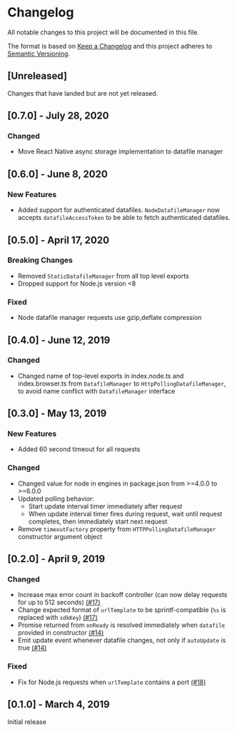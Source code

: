 # Changelog
All notable changes to this project will be documented in this file.

The format is based on [Keep a Changelog](http://keepachangelog.com/en/1.0.0/)
and this project adheres to [Semantic Versioning](http://semver.org/spec/v2.0.0.html).

## [Unreleased]
Changes that have landed but are not yet released.

## [0.7.0] - July 28, 2020

### Changed

- Move React Native async storage implementation to datafile manager

## [0.6.0] - June 8, 2020

### New Features
- Added support for authenticated datafiles. `NodeDatafileManager` now accepts `datafileAccessToken` to be able to fetch authenticated datafiles.

## [0.5.0] - April 17, 2020

### Breaking Changes
- Removed `StaticDatafileManager` from all top level exports
- Dropped support for Node.js version <8

### Fixed

- Node datafile manager requests use gzip,deflate compression

## [0.4.0] - June 12, 2019

### Changed
- Changed name of top-level exports in index.node.ts and index.browser.ts from `DatafileManager` to `HttpPollingDatafileManager`, to avoid name conflict with `DatafileManager` interface

## [0.3.0] - May 13, 2019

### New Features
- Added 60 second timeout for all requests

### Changed
- Changed value for node in engines in package.json from >=4.0.0 to >=6.0.0
- Updated polling behavior:
  - Start update interval timer immediately after request
  - When update interval timer fires during request, wait until request completes, then immediately start next request
- Remove `timeoutFactory` property from `HTTPPollingDatafileManager` constructor argument object

## [0.2.0] - April 9, 2019

### Changed
- Increase max error count in backoff controller (can now delay requests for up to 512 seconds) [(#17)](https://github.com/optimizely/javascript-sdk-dev/pull/17)
- Change expected format of `urlTemplate` to be sprintf-compatible (`%s` is replaced with `sdkKey`) [(#17)](https://github.com/optimizely/javascript-sdk-dev/pull/17)
- Promise returned from `onReady` is resolved immediately when `datafile` provided in constructor [(#14)](https://github.com/optimizely/javascript-sdk-dev/pull/14)
- Emit update event whenever datafile changes, not only if `autoUpdate` is true [(#14)](https://github.com/optimizely/javascript-sdk-dev/pull/14)

### Fixed

- Fix for Node.js requests when `urlTemplate` contains a port [(#18)](https://github.com/optimizely/javascript-sdk-dev/pull/18)

## [0.1.0] - March 4, 2019

Initial release
